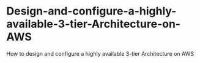# Design-and-configure-a-highly-available-3-tier-Architecture-on-AWS
How to design and configure a highly available 3-tier Architecture on AWS
